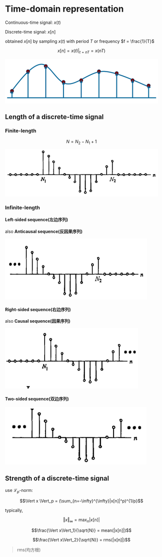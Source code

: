 # Time-domain representation

Continuous-time signal: $x(t)$

Discrete-time signal: $x[n]$

obtained $x[n]$ by sampling $x(t)$ with period $T$ or frequency $f = \frac{1}{T}$

$$ x[n] = x(t) |_{t=nT} = x(nT) $$

![](../attachments/Pasted%20image%2020240615104319.png)

## Length of a discrete-time signal

### Finite-length

$$N=N_2-N_1+1$$

![](../attachments/Pasted%20image%2020240615104625.png)

### Infinite-length

#### Left-sided sequence(左边序列)

also **Anticausal sequence(反因果序列)**

![](../attachments/Pasted%20image%2020240615104634.png)

#### Right-sided sequence(右边序列)

also **Causal sequence(因果序列)**

![](../attachments/Pasted%20image%2020240615104643.png)

#### Two-sided sequence(双边序列)

![](../attachments/Pasted%20image%2020240615104651.png)

## Strength of a discrete-time signal

use $\mathscr{L}_p$-norm: 

$$\Vert x \Vert_p = (\sum_{n=-\infty}^{\infty}|x[n]|^p)^{1/p}$$

typically,

$$\Vert x\Vert_\infty=\max_n|x[n]|$$

$$\frac{\Vert x\Vert_1}{\sqrt{N}} = mean(|x[n]|)$$

$$\frac{\Vert x\Vert_2}{\sqrt{N}} = rms(|x[n]|)$$

> rms(均方根)
